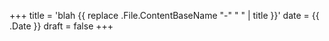 +++
title = 'blah  {{ replace .File.ContentBaseName "-" " " | title }}'
date = {{ .Date }}
draft = false
+++
